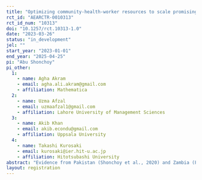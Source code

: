 ```yaml
---
title: "Optimizing community-health-worker resources to scale promising child nutrition programs in rural Pakistan"
rct_id: "AEARCTR-0010313"
rct_id_num: "10313"
doi: "10.1257/rct.10313-1.0"
date: "2023-03-26"
status: "in_development"
jel: ""
start_year: "2023-01-01"
end_year: "2025-04-25"
pi: "Abu Shonchoy"
pi_other:
  1:
    - name: Agha Akram
    - email: agha.ali.akram@gmail.com
    - affiliation: Mathematica
  2:
    - name: Uzma Afzal
    - email: uzmaafzal1@gmail.com
    - affiliation: Lahore University of Management Sciences
  3:
    - name: Akib Khan
    - email: akib.econdu@gmail.com
    - affiliation: Uppsala University
  4:
    - name: Takashi Kurosaki
    - email: kurosaki@ier.hit-u.ac.jp
    - affiliation: Hitotsubashi University
abstract: "Evidence from Pakistan (Shonchoy et al., 2020) and Zambia (Fink et al., 2017) suggests that growth posters installed inside the household can be a cost-effective measure to improve nutritional outcomes by increasing salience, changing the parents’ reference for healthy norms and/or helping them better understand the returns to better nutritional inputs. In this proposed policy pilot, we will utilize a cluster-randomized trial design in rural Sindh of Pakistan, which has an under-five stunting rate of over 60%. We plan to test the efficacy of the intervention in a rural setting with intervention variations utilizing light-touch (automated voice-call nudges promoting poster use) against heavy-handed program delivery (community health workers visiting households) to facilitate frequent growth monitoring. We are teaming up with an NGO implementation partner Rural Support Programmes Network (RSPN), which is currently working closely with the Government of Sindh (GoS). Our research findings will help GoS improve the existing program design combating early childhood malnutrition. "
layout: registration
---
```


